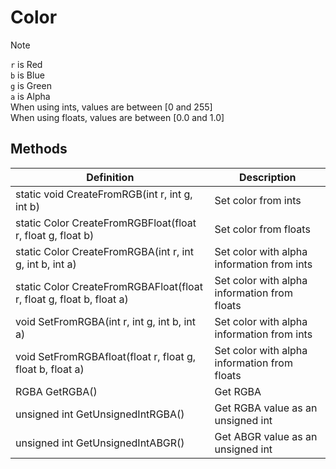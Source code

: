 # Color

> [!NOTE]
> `r` is Red<br>
> `b` is Blue<br>
> `g` is Green<br>
> `a` is Alpha<br>
> When using ints, values are between [0 and 255]<br>
> When using floats, values are between [0.0 and 1.0]<br>

## Methods
| Definition | Description |
|-|-|
static void CreateFromRGB(int r, int g, int b) | Set color from ints
static Color CreateFromRGBFloat(float r, float g, float b) | Set color from floats 
static Color CreateFromRGBA(int r, int g, int b, int a) | Set color with alpha information from ints
static Color CreateFromRGBAFloat(float r, float g, float b, float a) | Set color with alpha information from floats 
void SetFromRGBA(int r, int g, int b, int a) | Set color with alpha information from ints
void SetFromRGBAfloat(float r, float g, float b, float a) | Set color with alpha information from floats 
RGBA GetRGBA() | Get RGBA
unsigned int GetUnsignedIntRGBA() | Get RGBA value as an unsigned int
unsigned int GetUnsignedIntABGR() | Get ABGR value as an unsigned int
